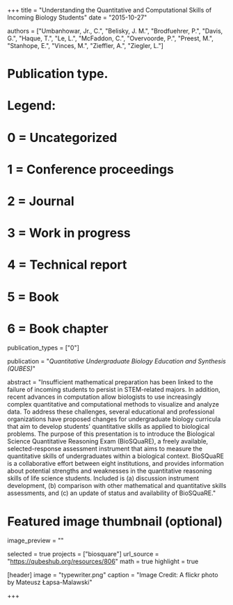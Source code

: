 +++
title = "Understanding the Quantitative and Computational Skills of Incoming Biology Students"
date = "2015-10-27"

authors = ["Umbanhowar, Jr., C.", "Belisky, J. M.", "Brodfuehrer, P.", "Davis, G.", "Haque, T.", "Le, L.", "McFaddon, C.", "Overvoorde, P.", "Preest, M.", "Stanhope, E.", "Vinces, M.", "Zieffler, A.", "Ziegler, L."]

# Publication type.
# Legend:
# 0 = Uncategorized
# 1 = Conference proceedings
# 2 = Journal
# 3 = Work in progress
# 4 = Technical report
# 5 = Book
# 6 = Book chapter
publication_types = ["0"]

publication = "*Quantitative Undergraduate Biology Education and Synthesis (QUBES)*"


abstract = "Insufficient mathematical preparation has been linked to the failure of incoming students to persist in STEM-related majors. In addition, recent advances in computation allow biologists to use increasingly complex quantitative and computational methods to visualize and analyze data. To address these challenges, several educational and professional organizations have proposed changes for undergraduate biology curricula that aim to develop students' quantitative skills as applied to biological problems. The purpose of this presentation is to introduce the Biological Science Quantitative Reasoning Exam (BioSQuaRE), a freely available, selected-response assessment instrument that aims to measure the quantitative skills of undergraduates within a biological context. BioSQuaRE is a collaborative effort between eight institutions, and provides information about potential strengths and weaknesses in the quantitative reasoning skills of life science students. Included is (a) discussion instrument development, (b) comparison with other mathematical and quantitative skills assessments, and (c) an update of status and availability of BioSQuaRE."


# Featured image thumbnail (optional)
image_preview = ""

selected = true
projects = ["biosquare"]
url_source = "https://qubeshub.org/resources/806"
math = true
highlight = true

[header]
image = "typewriter.png"
caption = "Image Credit: A flickr photo by Mateusz Łapsa-Malawski"

+++

